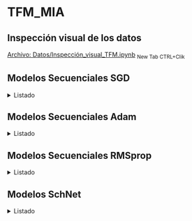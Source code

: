 # TFM_MIA
## Inspección visual de los datos
[Archivo: Datos/Inspección_visual_TFM.ipynb](https://nbviewer.jupyter.org/github/chusoHub/TFM_MIA/blob/main/Datos/Inspección_visual_TFM.ipynb) <sub>New Tab CTRL+Clik</sub>

## Modelos Secuenciales SGD
<details>
<summary>Listado</summary>
<!--All you need is a blank line-->

### Modelo SGD 1
*   3 capas ocultas densas de 200, 500 y 500 unidades
*   Activación 'Relu'
*   SGD Learning Rate 1e-2 Momentum 0.0
*   2000 epochs

Validación:
*   loss (mse): 1.7178e-05 
*   mean_absolute_error: 0.0017

Test:
*   loss (mse): 4.8378e-04
*   mean_absolute_error: 0.0022

[Archivo: Modelos_Secuencial/TFM_seq_3cv1.ipynb](https://nbviewer.jupyter.org/github/chusoHub/TFM_MIA/blob/main/Modelos_Secuencial/TFM_seq_3cv1.ipynb) <sub>New Tab CTRL+Clik</sub>
### Modelo SGD 2
*   3 capas ocultas densas de 200, 500 y 500 unidades
*   Activación 'Relu'
*   SGD Learning Rate 1e-2 Momentum 0.0
*   2000 epochs
*   Reentrenamiento 1e-4 100 epochs
*   Reentrenamiento 1e-6 100 epochs
*   Reentrenamiento 1e-8 100 epochs

Validación:
*   loss (mse): 1.6339e-05  
*   mean_absolute_error: 0.0016 

Test:
*   loss (mse): 4.8143e-04 
*   mean_absolute_error: 0.0021

[Archivo: Modelos_Secuencial/TFM_seq_3cv4.ipynb](https://nbviewer.jupyter.org/github/chusoHub/TFM_MIA/blob/main/Modelos_Secuencial/TFM_seq_3cv4.ipynb) <sub>New Tab CTRL+Clik</sub>
### Modelo SGD 3
*   3 capas ocultas densas de 200, 500 y 500 unidades
*   Activación 'Relu'
*   SGD Learning Rate 1e-6 Momentum 0.0
*   2000 epochs

Validación:
*   loss (mse): 0.0705 
*   mean_absolute_error: 0.1821  

Test:
*   loss (mse): 0.0363 
*   mean_absolute_error: 0.1458 

[Archivo: Modelos_Secuencial/TFM_seq_3cv5.ipynb](https://nbviewer.jupyter.org/github/chusoHub/TFM_MIA/blob/main/Modelos_Secuencial/TFM_seq_3cv5.ipynb) <sub>New Tab CTRL+Clik</sub>
### Modelo SGD 4
*   5 capas ocultas densas de 200, 500, 500, 1000, 1000 unidades
*   Activación 'Relu'
*   SGD Learning Rate 1e-2 Momentum 0.0
*   2000 epochs

Validación:
*   loss (mse): 9.2932e-06 
*   mean_absolute_error: 0.0014  

Test:
*   loss (mse): 4.6964e-04  
*   mean_absolute_error: 0.0018 

[Archivo: Modelos_Secuencial/TFM_seq_3cv8ipynb](https://nbviewer.jupyter.org/github/chusoHub/TFM_MIA/blob/main/Modelos_Secuencial/TFM_seq_3cv8.ipynb) <sub>New Tab CTRL+Clik</sub>
### Modelo SGD 5
*   5 capas ocultas densas de 200, 500, 500, 1000, 1000 unidades
*   Activación 'Relu'
*   SGD Learning Rate 1e-6 Momentum 0.0
*   2000 epochs

Validación:
*   loss (mse): 0.1981 
*   mean_absolute_error: 0.2315  

Test:
*   loss (mse): 0.0693  
*   mean_absolute_error: 0.1239

[Archivo: Modelos_Secuencial/TFM_seq_3cv9ipynb](https://nbviewer.jupyter.org/github/chusoHub/TFM_MIA/blob/main/Modelos_Secuencial/TFM_seq_3cv9.ipynb) <sub>New Tab CTRL+Clik</sub>
### Modelo SGD 6
*   6 capas ocultas densas de 200, 500, 500, 1000, 1000, 1000 unidades
*   Activación 'Relu'
*   SGD Learning Rate 1e-2 Momentum 0.0
*   2000 epochs

Validación:
*   loss (mse): 9.7216e-06 
*   mean_absolute_error: 0.0014  

Test:
*   loss (mse): 4.8224e-04 
*   mean_absolute_error: 0.0018 

[Archivo: Modelos_Secuencial/TFM_seq_3cv12ipynb](https://nbviewer.jupyter.org/github/chusoHub/TFM_MIA/blob/main/Modelos_Secuencial/TFM_seq_3cv12.ipynb) <sub>New Tab CTRL+Clik</sub>
### Modelo SGD 7
*   5 capas ocultas densas de 200, 500, 500, 1000, 1000 unidades
*   Activación LeakyReLU(alpha=0.1)
*   SGD Learning Rate 1e-2 Momentum 0.0
*   2000 epochs

Validación:
*   loss (mse): 1.0303e-05 
*   mean_absolute_error: 0.0013 

Test:
*   loss (mse): 4.6974e-04 
*   mean_absolute_error: 0.0018 

[Archivo: Modelos_Secuencial/TFM_seq_3cv12ipynb](https://nbviewer.jupyter.org/github/chusoHub/TFM_MIA/blob/main/Modelos_Secuencial/TFM_seq_3cv12.ipynb) <sub>New Tab CTRL+Clik</sub>
### Modelo SGD 8
*   6 capas ocultas densas de 200, 500, 500, 1000, 1000, 2000 unidades
*   Activación 'Relu'
*   SGD Learning Rate 1e-2 Momentum 0.0
*   2000 epochs

Validación:
*   loss (mse): 9.7799e-06 
*   mean_absolute_error: 0.0013 

Test:
*   loss (mse): 4.7878e-04 
*   mean_absolute_error: 0.0017

[Archivo: Modelos_Secuencial/TFM_seq_3cv15ipynb](https://nbviewer.jupyter.org/github/chusoHub/TFM_MIA/blob/main/Modelos_Secuencial/TFM_seq_3cv15.ipynb) <sub>New Tab CTRL+Clik</sub>
### Modelo SGD 8
*   6 capas ocultas densas de 200, 500, 500, 1000, 1000, 1000 unidades
*   Activación LeakyReLU(alpha=0.1)
*   SGD Learning Rate 1e-2 Momentum 0.0
*   2000 epochs

Validación:
*   loss (mse): 1.0371e-05 
*   mean_absolute_error: 0.0013 

Test:
*   loss (mse): 4.7708e-04 
*   mean_absolute_error: 0.0018

[Archivo: Modelos_Secuencial/TFM_seq_3cv18ipynb](https://nbviewer.jupyter.org/github/chusoHub/TFM_MIA/blob/main/Modelos_Secuencial/TFM_seq_3cv18.ipynb) <sub>New Tab CTRL+Clik</sub>
### Modelo SGD 9
*   25 capas ocultas densas de 200, 500, 500, 1000, 1000 unidades
*   2Activación LeakyReLU(alpha=0.1) Momentum 0.0
*   2Adam Learning Rate 1e-6
*   22000 epochs
*   2Reentrenamiento 1e-8 25 epochs

Validación:
*   loss (mse): 1.3088e-05 
*   mean_absolute_error: 0.0016

Test:
*   loss (mse): 4.8191e-04  
*   mean_absolute_error: 0.0019

[Archivo: Modelos_Secuencial/TFM_seq_3cv19ipynb](https://nbviewer.jupyter.org/github/chusoHub/TFM_MIA/blob/main/Modelos_Secuencial/TFM_seq_3cv19.ipynb) <sub>New Tab CTRL+Clik</sub>
### Modelo SGD 10
*   6 capas ocultas densas de 200, 500, 500, 1000, 1000, 2000 unidades
*   Activación LeakyReLU(alpha=0.1) Momentum 0.0
*   SGD Learning Rate 1e-2
*   2000 epochs

Validación:
*   loss (mse): 9.6351e-06 
*   mean_absolute_error: 0.0012

Test:
*   loss (mse): 4.8066e-04 
*   mean_absolute_error: 0.0017

[Archivo: Modelos_Secuencial/TFM_seq_3cv20ipynb](https://nbviewer.jupyter.org/github/chusoHub/TFM_MIA/blob/main/Modelos_Secuencial/TFM_seq_3cv20.ipynb) <sub>New Tab CTRL+Clik</sub>
### Modelo SGD 11
*   5 capas ocultas densas de 500, 1000, 1000, 2000, 2000 unidades
*   Activación LeakyReLU(alpha=0.1) Momentum 0.0
*   SGD Learning Rate 1e-2
*   2000 epochs


Validación:
*   loss (mse): 9.1313e-06 
*   mean_absolute_error: 0.0010

Test:
*   loss (mse): 4.7173e-04 
*   mean_absolute_error: 0.0015

[Archivo: Modelos_Secuencial/TFM_seq_3cv22ipynb](https://nbviewer.jupyter.org/github/chusoHub/TFM_MIA/blob/main/Modelos_Secuencial/TFM_seq_3cv22.ipynb) <sub>New Tab CTRL+Clik</sub>
### Modelo SGD 12
*   5 capas ocultas densas de 500, 1000, 1000, 2000, 2000 unidades
*   Activación LeakyReLU(alpha=0.1)
*   SGD Learning Rate 1e-2 Momentum 0.0
*   2000 epochs
*   Reentrenamiento 1e-4, 25 epochs

Validación:
*   loss (mse): 9.1313e-06 
*   mean_absolute_error: 0.0010

Test:
*   loss (mse): 9.2066e-06 
*   mean_absolute_error: 0.0010

[Archivo: Modelos_Secuencial/TFM_seq_3cv26ipynb](https://nbviewer.jupyter.org/github/chusoHub/TFM_MIA/blob/main/Modelos_Secuencial/TFM_seq_3cv26.ipynb) <sub>New Tab CTRL+Clik</sub>


</details>

## Modelos Secuenciales Adam
<details>
<summary>Listado</summary>

### Modelo Adam  1
*   3 capas ocultas densas de 200, 500 y 500 unidades
*   Activación 'Relu'
*   Adam Learning Rate 1e-2
*   2000 epochs

Validación:
*   loss (mse): 2.8247e-05 
*   mean_absolute_error: 0.0039 

Test:
*   loss (mse): 4.8438e-04 
*   mean_absolute_error: 0.0047 

[Archivo: Modelos_Secuencial/TFM_seq_3cv3.ipynb](https://nbviewer.jupyter.org/github/chusoHub/TFM_MIA/blob/main/Modelos_Secuencial/TFM_seq_3cv3.ipynb) <sub>New Tab CTRL+Clik</sub>
### Modelo Adam  2
*   3 capas ocultas densas de 200, 500 y 500 unidades
*   Activación 'Relu'
*   Adam Learning Rate 1e-6
*   2000 epochs

Validación:
*   loss (mse): 3.4023e-05 
*   mean_absolute_error: 0.0044  

Test:
*   loss (mse): 4.9038e-04 
*   mean_absolute_error: 0.0049 

[Archivo: Modelos_Secuencial/TFM_seq_3cv7.ipynb](https://nbviewer.jupyter.org/github/chusoHub/TFM_MIA/blob/main/Modelos_Secuencial/TFM_seq_3cv7.ipynb) <sub>New Tab CTRL+Clik</sub>
### Modelo Adam  3
*   5 capas ocultas densas de 200, 500, 500, 1000, 1000 unidades
*   Activación 'Relu'
*   Adam Learning Rate 1e-6
*   2000 epochs

Validación:
*   loss (mse): 1.5672e-05
*   mean_absolute_error: 0.0017  

Test:
*   loss (mse): 4.7965e-04 
*   mean_absolute_error: 0.0020 

[Archivo: Modelos_Secuencial/TFM_seq_3cv11.ipynb](https://nbviewer.jupyter.org/github/chusoHub/TFM_MIA/blob/main/Modelos_Secuencial/TFM_seq_3cv11.ipynb) <sub>New Tab CTRL+Clik</sub>
### Modelo Adam  4
*   5 capas ocultas densas de 200, 500, 500, 1000, 1000 unidades
*   Activación LeakyReLU(alpha=0.1)
*   Adam Learning Rate 1e-6
*   2000 epochs


Validación:
*   loss (mse): 1.3146e-05 
*   mean_absolute_error: 0.0016  

Test:
*   loss (mse): 4.7908e-04  
*   mean_absolute_error: 0.0018  

[Archivo: Modelos_Secuencial/TFM_seq_3cv14.ipynb](https://nbviewer.jupyter.org/github/chusoHub/TFM_MIA/blob/main/Modelos_Secuencial/TFM_seq_3cv14.ipynb) <sub>New Tab CTRL+Clik</sub>
### Modelo Adam  5
*   6 capas ocultas densas de 200, 500, 500, 1000, 1000, 1000 unidades
*   Activación LeakyReLU(alpha=0.1)
*   Adam Learning Rate 1e-6
*   2000 epochs

Validación:
*   loss (mse): 1.4982e-05 
*   mean_absolute_error: 0.0015

Test:
*   loss (mse): 4.8188e-04 
*   mean_absolute_error: 0.0017

[Archivo: Modelos_Secuencial/TFM_seq_3cv16.ipynb](https://nbviewer.jupyter.org/github/chusoHub/TFM_MIA/blob/main/Modelos_Secuencial/TFM_seq_3cv16.ipynb) <sub>New Tab CTRL+Clik</sub>
### Modelo Adam 6
*   6 capas ocultas densas de 200, 500, 500, 1000, 1000, 2000 unidades
*   Activación LeakyReLU(alpha=0.1)
*   Adam Learning Rate 1e-6
*   2000 epochs

Validación:
*   loss (mse): 2.2877e-05 
*   mean_absolute_error: 0.0015

Test:
*   loss (mse): 5.2285e-04 
*   mean_absolute_error: 0.0018

[Archivo: Modelos_Secuencial/TFM_seq_3cv17.ipynb](https://nbviewer.jupyter.org/github/chusoHub/TFM_MIA/blob/main/Modelos_Secuencial/TFM_seq_3cv17.ipynb) <sub>New Tab CTRL+Clik</sub>
### Modelo Adam 7
*   6 capas ocultas densas de 200, 500, 500, 1000, 1000, 2000 unidades
*   Activación LeakyReLU(alpha=0.1)
*   Adam Learning Rate 1e-4
*   2000 epochs

Validación:
*   loss (mse): 1.9506e-06 
*   mean_absolute_error: 9.3333e-04 

Test:
*   loss (mse): 8.7174e-04 
*   mean_absolute_error: 0.0032 

[Archivo: Modelos_Secuencial/TFM_seq_3cv21.ipynb](https://nbviewer.jupyter.org/github/chusoHub/TFM_MIA/blob/main/Modelos_Secuencial/TFM_seq_3cv21.ipynb) <sub>New Tab CTRL+Clik</sub>
### Modelo Adam 8
*   5 capas ocultas densas de 500, 1000, 1000, 2000, 2000 unidades
*   Activación LeakyReLU(alpha=0.1)
*   Adam Learning Rate 1e-6
*   2000 epochs


Validación:
*   loss (mse): 2.0710e-05 
*   mean_absolute_error: 0.0013 

Test:
*   loss (mse): 5.2445e-04 
*   mean_absolute_error: 0.0017 

[Archivo: Modelos_Secuencial/TFM_seq_3cv23.ipynb](https://nbviewer.jupyter.org/github/chusoHub/TFM_MIA/blob/main/Modelos_Secuencial/TFM_seq_3cv23.ipynb) <sub>New Tab CTRL+Clik</sub>
### Modelo Adam 9
*   6 capas ocultas densas de 200, 500, 500, 1000, 1000, 2000 unidades
*   Activación LeakyReLU(alpha=0.1)
*   Adam Learning Rate 1e-2
*   2000 epochs

Validación:
*   loss (mse): 2.4614e-04 
*   mean_absolute_error: 0.0118 

Test:
*   loss (mse): 6.3948e-04 
*   mean_absolute_error: 0.0108  

[Archivo: Modelos_Secuencial/TFM_seq_3cv24.ipynb](https://nbviewer.jupyter.org/github/chusoHub/TFM_MIA/blob/main/Modelos_Secuencial/TFM_seq_3cv24.ipynb) <sub>New Tab CTRL+Clik</sub>
### Modelo Adam 10
*   6 capas ocultas densas de 200, 500, 500, 1000, 1000, 2000 unidades
*   Activación LeakyReLU(alpha=0.1)
*   Adam Learning Rate 1e-4
*   2000 epochs
*   Reentrenamiento 1e-6, 25 epochs


Validación:
*   loss (mse): 1.6204e-06 
*   mean_absolute_error: 8.3836e-04 

Test:
*   loss (mse): 9.5112e-04 
*   mean_absolute_error: 0.0032 

[Archivo: Modelos_Secuencial/TFM_seq_3cv25.ipynb](https://nbviewer.jupyter.org/github/chusoHub/TFM_MIA/blob/main/Modelos_Secuencial/TFM_seq_3cv25.ipynb) <sub>New Tab CTRL+Clik</sub>


</details>


## Modelos Secuenciales RMSprop
<details>
<summary>Listado</summary>

### Modelo RMSprop 1
*   3 capas ocultas densas de 200, 500 y 500 unidades
*   Activación 'Relu'
*   RMSprop Learning Rate 1e-2
*   2000 epochs

Validación:
*   loss (mse): 6.8896e-05 
*   mean_absolute_error: 0.0056

Test:
*   loss (mse): 5.3990e-04 
*   mean_absolute_error: 0.0057 

[Archivo: Modelos_Secuencial/TFM_seq_3cv2.ipynb](https://nbviewer.jupyter.org/github/chusoHub/TFM_MIA/blob/main/Modelos_Secuencial/TFM_seq_3cv2.ipynb) <sub>New Tab CTRL+Clik</sub>
### Modelo RMSprop 2
*   3 capas ocultas densas de 200, 500 y 500 unidades
*   Activación 'Relu'
*   RMSprop Learning Rate 1e-6
*   2000 epochs

Validación:
*   loss (mse): 2.5159e-05 
*   mean_absolute_error: 0.0024

Test:
*   loss (mse): 4.5581e-04 
*   mean_absolute_error: 0.0024 

[Archivo: Modelos_Secuencial/TFM_seq_3cv6.ipynb](https://nbviewer.jupyter.org/github/chusoHub/TFM_MIA/blob/main/Modelos_Secuencial/TFM_seq_3cv6.ipynb) <sub>New Tab CTRL+Clik</sub>
### Modelo RMSprop 3
*   5 capas ocultas densas de 200, 500, 500, 1000, 1000 unidades
*   Activación 'Relu'
*   RMSprop Learning Rate 1e-6
*   2000 epochs

Validación:
*   loss (mse): 1.8369e-05  
*   mean_absolute_error: 0.0023 

Test:
*   loss (mse): 4.5930e-04 
*   mean_absolute_error: 0.0024 

[Archivo: Modelos_Secuencial/TFM_seq_3cv10.ipynb](https://nbviewer.jupyter.org/github/chusoHub/TFM_MIA/blob/main/Modelos_Secuencial/TFM_seq_3cv10.ipynb) <sub>New Tab CTRL+Clik</sub>

</details>

## Modelos SchNet
<details>
<summary>Listado</summary>

### Modelo SchNet  1
*   n_atom_basis=30
*   n_filters=30
*   n_gaussians=20
*   n_interactions=5
*   cutoff=4.
*   cutoff_network=HardCutoff
*   Adam 1e-2
*   ReduceLROnPlateauHook hasta 1e-6

Modelo final entrenamiento:
*   Train Loss (mse): 0.000496
*   Validation Loss (mse): 7.2e-05
*   Validation MAE: 0.005677

Mejor modelo:
*   Validación MAE: 0.005676
*   Test MAE: 0.005525

[Archivo: Modelos_Schnet/SchNet_H2O_6.ipynb](https://nbviewer.jupyter.org/github/chusoHub/TFM_MIA/blob/main/Modelos_Schnet/SchNet_H2O_6.ipynb) <sub>New Tab CTRL+Clik</sub>
### Modelo SchNet  2
*   n_atom_basis=30
*   n_filters=30
*   n_gaussians=20
*   n_interactions=5
*   cutoff=4.
*   cutoff_network=CosineCutoff
*   Adam 1e-2
*   ReduceLROnPlateauHook hasta 1e-6

Modelo final entrenamiento:
*   Train Loss (mse): 0.000467
*   Validation Loss (mse): 4.4e-05
*   Validation MAE: 0.004237

Mejor modelo:
*   Validación MAE: 0.004171
*   Test MAE: 0.004202

[Archivo: Modelos_Schnet/SchNet_H2O_1.ipynb](https://nbviewer.jupyter.org/github/chusoHub/TFM_MIA/blob/main/Modelos_Schnet/SchNet_H2O_1.ipynb) <sub>New Tab CTRL+Clik</sub>
### Modelo SchNet  3
*   n_atom_basis=30
*   n_filters=30
*   n_gaussians=20
*   n_interactions=5
*   cutoff=5.
*   cutoff_network=HardCutoff
*   Adam 1e-2
*   ReduceLROnPlateauHook hasta 1e-6

Modelo final entrenamiento:
*   Train Loss (mse): 0.000503
*   Validation Loss (mse): 7.5e-05
*   Validation MAE: 0.006146

Mejor modelo:
*   Validación MAE: 0.005361
*   Test MAE: 0.004378

[Archivo: Modelos_Schnet/SchNet_H2O_4.ipynb](https://nbviewer.jupyter.org/github/chusoHub/TFM_MIA/blob/main/Modelos_Schnet/SchNet_H2O_4.ipynb) <sub>New Tab CTRL+Clik</sub>
### Modelo SchNet  4
*   n_atom_basis=60
*   n_filters=60
*   n_gaussians=20
*   n_interactions=5
*   cutoff=4.
*   cutoff_network=CosineCutoff
*   Adam 1e-2
*   ReduceLROnPlateauHook hasta 1e-6

Modelo final entrenamiento:
*   Train Loss (mse): 0.000665
*   Validation Loss (mse): 0.00023
*   Validation MAE: 0.0.011497

Mejor modelo:
*   Validación MAE: 0.010837
*   Test MAE: 0.010328

[Archivo: Modelos_Schnet/SchNet_H2O_2.ipynb](https://nbviewer.jupyter.org/github/chusoHub/TFM_MIA/blob/main/Modelos_Schnet/SchNet_H2O_2.ipynb) <sub>New Tab CTRL+Clik</sub>


</details>
